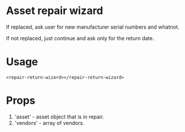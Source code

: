 # Asset repair wizard

If replaced, ask user for new manufacturer serial numbers and whatnot.

If not replaced, just continue and ask only for the return date.

# Usage

`<repair-return-wizard></repair-return-wizard>`

# Props

1. 'asset' - asset object that is in repair.
2. 'vendors' - array of vendors.
